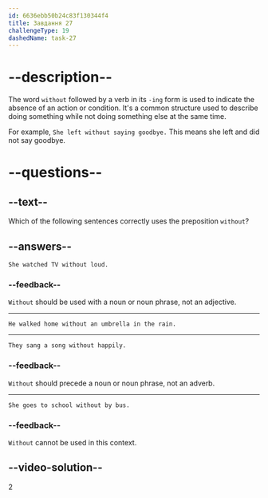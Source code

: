 ```yaml
---
id: 6636ebb50b24c83f130344f4
title: Завдання 27
challengeType: 19
dashedName: task-27
---
```


# --description--

The word `without` followed by a verb in its `-ing` form is used to indicate the absence of an action or condition. It's a common structure used to describe doing something while not doing something else at the same time.

For example, `She left without saying goodbye.` This means she left and did not say goodbye.

# --questions--

## --text--

Which of the following sentences correctly uses the preposition `without`?

## --answers--

`She watched TV without loud.`

### --feedback--

`Without` should be used with a noun or noun phrase, not an adjective.

---

`He walked home without an umbrella in the rain.`

---

`They sang a song without happily.`

### --feedback--

`Without` should precede a noun or noun phrase, not an adverb.

---

`She goes to school without by bus.`

### --feedback--

`Without` cannot be used in this context.

## --video-solution--

2
